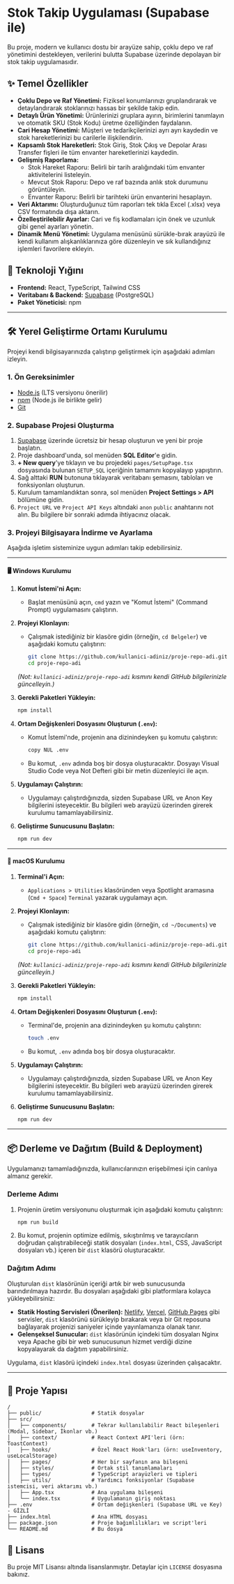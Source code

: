 # Stok Takip Uygulaması (Supabase ile)

Bu proje, modern ve kullanıcı dostu bir arayüze sahip, çoklu depo ve raf yönetimini destekleyen, verilerini bulutta Supabase üzerinde depolayan bir stok takip uygulamasıdır.

 <!-- Projenizin bir ekran görüntüsünü buraya ekleyebilirsiniz -->

## ✨ Temel Özellikler

- **Çoklu Depo ve Raf Yönetimi:** Fiziksel konumlarınızı gruplandırarak ve detaylandırarak stoklarınızı hassas bir şekilde takip edin.
- **Detaylı Ürün Yönetimi:** Ürünlerinizi gruplara ayırın, birimlerini tanımlayın ve otomatik SKU (Stok Kodu) üretme özelliğinden faydalanın.
- **Cari Hesap Yönetimi:** Müşteri ve tedarikçilerinizi ayrı ayrı kaydedin ve stok hareketlerinizi bu carilerle ilişkilendirin.
- **Kapsamlı Stok Hareketleri:** Stok Giriş, Stok Çıkış ve Depolar Arası Transfer fişleri ile tüm envanter hareketlerinizi kaydedin.
- **Gelişmiş Raporlama:**
    - Stok Hareket Raporu: Belirli bir tarih aralığındaki tüm envanter aktivitelerini listeleyin.
    - Mevcut Stok Raporu: Depo ve raf bazında anlık stok durumunu görüntüleyin.
    - Envanter Raporu: Belirli bir tarihteki ürün envanterini hesaplayın.
- **Veri Aktarımı:** Oluşturduğunuz tüm raporları tek tıkla Excel (.xlsx) veya CSV formatında dışa aktarın.
- **Özelleştirilebilir Ayarlar:** Cari ve fiş kodlamaları için önek ve uzunluk gibi genel ayarları yönetin.
- **Dinamik Menü Yönetimi:** Uygulama menüsünü sürükle-bırak arayüzü ile kendi kullanım alışkanlıklarınıza göre düzenleyin ve sık kullandığınız işlemleri favorilere ekleyin.

## 🚀 Teknoloji Yığını

- **Frontend:** React, TypeScript, Tailwind CSS
- **Veritabanı & Backend:** [Supabase](https://supabase.com/) (PostgreSQL)
- **Paket Yöneticisi:** npm

---

## 🛠️ Yerel Geliştirme Ortamı Kurulumu

Projeyi kendi bilgisayarınızda çalıştırıp geliştirmek için aşağıdaki adımları izleyin.

### 1. Ön Gereksinimler

- [Node.js](https://nodejs.org/) (LTS versiyonu önerilir)
- [npm](https://www.npmjs.com/) (Node.js ile birlikte gelir)
- [Git](https://git-scm.com/)

### 2. Supabase Projesi Oluşturma

1.  [Supabase](https://supabase.com/) üzerinde ücretsiz bir hesap oluşturun ve yeni bir proje başlatın.
2.  Proje dashboard'unda, sol menüden **SQL Editor**'e gidin.
3.  **+ New query**'ye tıklayın ve bu projedeki `pages/SetupPage.tsx` dosyasında bulunan `SETUP_SQL` içeriğinin tamamını kopyalayıp yapıştırın.
4.  Sağ alttaki **RUN** butonuna tıklayarak veritabanı şemasını, tabloları ve fonksiyonları oluşturun.
5.  Kurulum tamamlandıktan sonra, sol menüden **Project Settings > API** bölümüne gidin.
6.  `Project URL` ve `Project API Keys` altındaki `anon` `public` anahtarını not alın. Bu bilgilere bir sonraki adımda ihtiyacınız olacak.

### 3. Projeyi Bilgisayara İndirme ve Ayarlama

Aşağıda işletim sisteminize uygun adımları takip edebilirsiniz.

---

#### 🖥️ **Windows Kurulumu**

1.  **Komut İstemi'ni Açın:**
    -   Başlat menüsünü açın, `cmd` yazın ve "Komut İstemi" (Command Prompt) uygulamasını çalıştırın.

2.  **Projeyi Klonlayın:**
    -   Çalışmak istediğiniz bir klasöre gidin (örneğin, `cd Belgeler`) ve aşağıdaki komutu çalıştırın:
        ```bash
        git clone https://github.com/kullanici-adiniz/proje-repo-adi.git
        cd proje-repo-adi
        ```
      *(Not: `kullanici-adiniz/proje-repo-adi` kısmını kendi GitHub bilgilerinizle güncelleyin.)*

3.  **Gerekli Paketleri Yükleyin:**
    ```bash
    npm install
    ```

4.  **Ortam Değişkenleri Dosyasını Oluşturun (`.env`):**
    -   Komut İstemi'nde, projenin ana dizinindeyken şu komutu çalıştırın:
        ```bash
        copy NUL .env
        ```
    -   Bu komut, `.env` adında boş bir dosya oluşturacaktır. Dosyayı Visual Studio Code veya Not Defteri gibi bir metin düzenleyici ile açın.

5.  **Uygulamayı Çalıştırın:**
    -   Uygulamayı çalıştırdığınızda, sizden Supabase URL ve Anon Key bilgilerini isteyecektir. Bu bilgileri web arayüzü üzerinden girerek kurulumu tamamlayabilirsiniz.

6.  **Geliştirme Sunucusunu Başlatın:**
    ```bash
    npm run dev
    ```

---

#### 🍏 **macOS Kurulumu**

1.  **Terminal'i Açın:**
    -   `Applications > Utilities` klasöründen veya Spotlight aramasına (`Cmd + Space`) `Terminal` yazarak uygulamayı açın.

2.  **Projeyi Klonlayın:**
    -   Çalışmak istediğiniz bir klasöre gidin (örneğin, `cd ~/Documents`) ve aşağıdaki komutu çalıştırın:
        ```bash
        git clone https://github.com/kullanici-adiniz/proje-repo-adi.git
        cd proje-repo-adi
        ```
       *(Not: `kullanici-adiniz/proje-repo-adi` kısmını kendi GitHub bilgilerinizle güncelleyin.)*

3.  **Gerekli Paketleri Yükleyin:**
    ```bash
    npm install
    ```

4.  **Ortam Değişkenleri Dosyasını Oluşturun (`.env`):**
    -   Terminal'de, projenin ana dizinindeyken şu komutu çalıştırın:
        ```bash
        touch .env
        ```
    -   Bu komut, `.env` adında boş bir dosya oluşturacaktır.

5.  **Uygulamayı Çalıştırın:**
    -   Uygulamayı çalıştırdığınızda, sizden Supabase URL ve Anon Key bilgilerini isteyecektir. Bu bilgileri web arayüzü üzerinden girerek kurulumu tamamlayabilirsiniz.


6.  **Geliştirme Sunucusunu Başlatın:**
    ```bash
    npm run dev
    ```

---
## 📦 Derleme ve Dağıtım (Build & Deployment)

Uygulamanızı tamamladığınızda, kullanıcılarınızın erişebilmesi için canlıya almanız gerekir.

### Derleme Adımı

1.  Projenin üretim versiyonunu oluşturmak için aşağıdaki komutu çalıştırın:
    ```bash
    npm run build
    ```
2.  Bu komut, projenin optimize edilmiş, sıkıştırılmış ve tarayıcıların doğrudan çalıştırabileceği statik dosyaları (`index.html`, CSS, JavaScript dosyaları vb.) içeren bir `dist` klasörü oluşturacaktır.

### Dağıtım Adımı

Oluşturulan `dist` klasörünün içeriği artık bir web sunucusunda barındırılmaya hazırdır. Bu dosyaları aşağıdaki gibi platformlara kolayca yükleyebilirsiniz:

-   **Statik Hosting Servisleri (Önerilen):** [Netlify](https://www.netlify.com/), [Vercel](https://vercel.com/), [GitHub Pages](https://pages.github.com/) gibi servisler, `dist` klasörünü sürükleyip bırakarak veya bir Git reposuna bağlayarak projenizi saniyeler içinde yayınlamanıza olanak tanır.
-   **Gelenşeksel Sunucular:** `dist` klasörünün içindeki tüm dosyaları Nginx veya Apache gibi bir web sunucusunun hizmet verdiği dizine kopyalayarak da dağıtım yapabilirsiniz.

Uygulama, `dist` klasörü içindeki `index.html` dosyası üzerinden çalışacaktır.

---

## 📂 Proje Yapısı

```
/
├── public/                # Statik dosyalar
├── src/
│   ├── components/        # Tekrar kullanılabilir React bileşenleri (Modal, Sidebar, İkonlar vb.)
│   ├── context/           # React Context API'leri (örn: ToastContext)
│   ├── hooks/             # Özel React Hook'ları (örn: useInventory, useLocalStorage)
│   ├── pages/             # Her bir sayfanın ana bileşeni
│   ├── styles/            # Ortak stil tanımlamaları
│   ├── types/             # TypeScript arayüzleri ve tipleri
│   ├── utils/             # Yardımcı fonksiyonlar (Supabase istemcisi, veri aktarımı vb.)
│   ├── App.tsx            # Ana uygulama bileşeni
│   └── index.tsx          # Uygulamanın giriş noktası
├── .env                   # Ortam değişkenleri (Supabase URL ve Key) - GİZLİ
├── index.html             # Ana HTML dosyası
├── package.json           # Proje bağımlılıkları ve script'leri
└── README.md              # Bu dosya
```

## 📄 Lisans

Bu proje MIT Lisansı altında lisanslanmıştır. Detaylar için `LICENSE` dosyasına bakınız.

